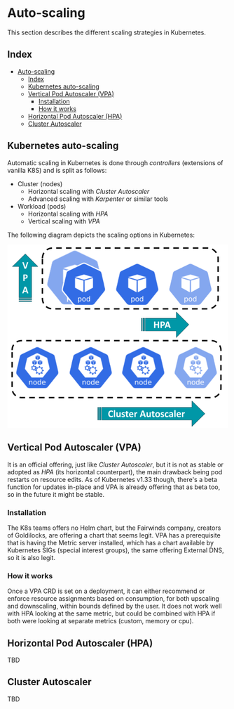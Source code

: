# Auto-scaling

This section describes the different scaling strategies in Kubernetes.

## Index

- [Auto-scaling](#auto-scaling)
  - [Index](#index)
  - [Kubernetes auto-scaling](#kubernetes-auto-scaling)
  - [Vertical Pod Autoscaler (VPA)](#vertical-pod-autoscaler-vpa)
    - [Installation](#installation)
    - [How it works](#how-it-works)
  - [Horizontal Pod Autoscaler (HPA)](#horizontal-pod-autoscaler-hpa)
  - [Cluster Autoscaler](#cluster-autoscaler)

## Kubernetes auto-scaling

Automatic scaling in Kubernetes is done through *controllers* (extensions of vanilla K8S) and is split as follows:

- Cluster (nodes)
  - Horizontal scaling with *Cluster Autoscaler*
  - Advanced scaling with *Karpenter* or similar tools
- Workload (pods)
  - Horizontal scaling with *HPA*
  - Vertical scaling with *VPA*

The following diagram depicts the scaling options in Kubernetes:

<!-- markdownlint-disable-next-line -->
<img src="media/autoscaling.png" alt="Autoscaling diagram">

## Vertical Pod Autoscaler (VPA)

It is an official offering, just like *Cluster Autoscaler*, but it is not as stable or adopted as *HPA* (its horizontal counterpart), the main drawback being pod restarts on resource edits. As of Kubernetes v1.33 though, there's a beta function for updates in-place and VPA is already offering that as beta too, so in the future it might be stable.

### Installation

The K8s teams offers no Helm chart, but the Fairwinds company, creators of Goldilocks, are offering a chart that seems legit. VPA has a prerequisite that is having the Metric server installed, which has a chart available by Kubernetes SIGs (special interest groups), the same offering External DNS, so it is also legit.

### How it works

Once a VPA CRD is set on a deployment, it can either recommend or enforce resource assignments based on consumption, for both upscaling and downscaling, within bounds defined by the user. It does not work well with HPA looking at the same metric, but could be combined with HPA if both were looking at separate metrics (custom, memory or cpu).

## Horizontal Pod Autoscaler (HPA)

TBD

## Cluster Autoscaler

TBD
